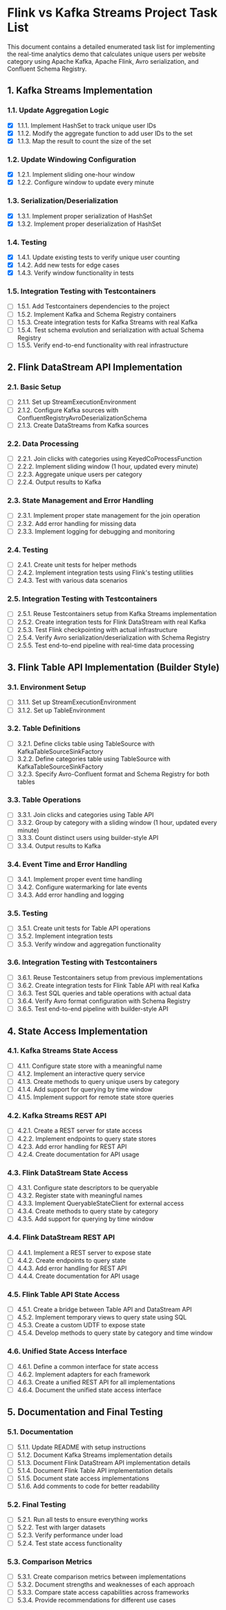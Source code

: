 # Flink vs Kafka Streams Project Task List

This document contains a detailed enumerated task list for implementing the real-time analytics demo that calculates unique users per website category using Apache Kafka, Apache Flink, Avro serialization, and Confluent Schema Registry.

## 1. Kafka Streams Implementation

### 1.1. Update Aggregation Logic
- [x] 1.1.1. Implement HashSet to track unique user IDs
- [x] 1.1.2. Modify the aggregate function to add user IDs to the set
- [x] 1.1.3. Map the result to count the size of the set

### 1.2. Update Windowing Configuration
- [x] 1.2.1. Implement sliding one-hour window
- [x] 1.2.2. Configure window to update every minute

### 1.3. Serialization/Deserialization
- [x] 1.3.1. Implement proper serialization of HashSet
- [x] 1.3.2. Implement proper deserialization of HashSet

### 1.4. Testing
- [x] 1.4.1. Update existing tests to verify unique user counting
- [x] 1.4.2. Add new tests for edge cases
- [x] 1.4.3. Verify window functionality in tests

### 1.5. Integration Testing with Testcontainers
- [ ] 1.5.1. Add Testcontainers dependencies to the project
- [ ] 1.5.2. Implement Kafka and Schema Registry containers
- [ ] 1.5.3. Create integration tests for Kafka Streams with real Kafka
- [ ] 1.5.4. Test schema evolution and serialization with actual Schema Registry
- [ ] 1.5.5. Verify end-to-end functionality with real infrastructure

## 2. Flink DataStream API Implementation

### 2.1. Basic Setup
- [ ] 2.1.1. Set up StreamExecutionEnvironment
- [ ] 2.1.2. Configure Kafka sources with ConfluentRegistryAvroDeserializationSchema
- [ ] 2.1.3. Create DataStreams from Kafka sources

### 2.2. Data Processing
- [ ] 2.2.1. Join clicks with categories using KeyedCoProcessFunction
- [ ] 2.2.2. Implement sliding window (1 hour, updated every minute)
- [ ] 2.2.3. Aggregate unique users per category
- [ ] 2.2.4. Output results to Kafka

### 2.3. State Management and Error Handling
- [ ] 2.3.1. Implement proper state management for the join operation
- [ ] 2.3.2. Add error handling for missing data
- [ ] 2.3.3. Implement logging for debugging and monitoring

### 2.4. Testing
- [ ] 2.4.1. Create unit tests for helper methods
- [ ] 2.4.2. Implement integration tests using Flink's testing utilities
- [ ] 2.4.3. Test with various data scenarios

### 2.5. Integration Testing with Testcontainers
- [ ] 2.5.1. Reuse Testcontainers setup from Kafka Streams implementation
- [ ] 2.5.2. Create integration tests for Flink DataStream with real Kafka
- [ ] 2.5.3. Test Flink checkpointing with actual infrastructure
- [ ] 2.5.4. Verify Avro serialization/deserialization with Schema Registry
- [ ] 2.5.5. Test end-to-end pipeline with real-time data processing

## 3. Flink Table API Implementation (Builder Style)

### 3.1. Environment Setup
- [ ] 3.1.1. Set up StreamExecutionEnvironment
- [ ] 3.1.2. Set up TableEnvironment

### 3.2. Table Definitions
- [ ] 3.2.1. Define clicks table using TableSource with KafkaTableSourceSinkFactory
- [ ] 3.2.2. Define categories table using TableSource with KafkaTableSourceSinkFactory
- [ ] 3.2.3. Specify Avro-Confluent format and Schema Registry for both tables

### 3.3. Table Operations
- [ ] 3.3.1. Join clicks and categories using Table API
- [ ] 3.3.2. Group by category with a sliding window (1 hour, updated every minute)
- [ ] 3.3.3. Count distinct users using builder-style API
- [ ] 3.3.4. Output results to Kafka

### 3.4. Event Time and Error Handling
- [ ] 3.4.1. Implement proper event time handling
- [ ] 3.4.2. Configure watermarking for late events
- [ ] 3.4.3. Add error handling and logging

### 3.5. Testing
- [ ] 3.5.1. Create unit tests for Table API operations
- [ ] 3.5.2. Implement integration tests
- [ ] 3.5.3. Verify window and aggregation functionality

### 3.6. Integration Testing with Testcontainers
- [ ] 3.6.1. Reuse Testcontainers setup from previous implementations
- [ ] 3.6.2. Create integration tests for Flink Table API with real Kafka
- [ ] 3.6.3. Test SQL queries and table operations with actual data
- [ ] 3.6.4. Verify Avro format configuration with Schema Registry
- [ ] 3.6.5. Test end-to-end pipeline with builder-style API

## 4. State Access Implementation

### 4.1. Kafka Streams State Access
- [ ] 4.1.1. Configure state store with a meaningful name
- [ ] 4.1.2. Implement an interactive query service
- [ ] 4.1.3. Create methods to query unique users by category
- [ ] 4.1.4. Add support for querying by time window
- [ ] 4.1.5. Implement support for remote state store queries

### 4.2. Kafka Streams REST API
- [ ] 4.2.1. Create a REST server for state access
- [ ] 4.2.2. Implement endpoints to query state stores
- [ ] 4.2.3. Add error handling for REST API
- [ ] 4.2.4. Create documentation for API usage

### 4.3. Flink DataStream State Access
- [ ] 4.3.1. Configure state descriptors to be queryable
- [ ] 4.3.2. Register state with meaningful names
- [ ] 4.3.3. Implement QueryableStateClient for external access
- [ ] 4.3.4. Create methods to query state by category
- [ ] 4.3.5. Add support for querying by time window

### 4.4. Flink DataStream REST API
- [ ] 4.4.1. Implement a REST server to expose state
- [ ] 4.4.2. Create endpoints to query state
- [ ] 4.4.3. Add error handling for REST API
- [ ] 4.4.4. Create documentation for API usage

### 4.5. Flink Table API State Access
- [ ] 4.5.1. Create a bridge between Table API and DataStream API
- [ ] 4.5.2. Implement temporary views to query state using SQL
- [ ] 4.5.3. Create a custom UDTF to expose state
- [ ] 4.5.4. Develop methods to query state by category and time window

### 4.6. Unified State Access Interface
- [ ] 4.6.1. Define a common interface for state access
- [ ] 4.6.2. Implement adapters for each framework
- [ ] 4.6.3. Create a unified REST API for all implementations
- [ ] 4.6.4. Document the unified state access interface

## 5. Documentation and Final Testing

### 5.1. Documentation
- [ ] 5.1.1. Update README with setup instructions
- [ ] 5.1.2. Document Kafka Streams implementation details
- [ ] 5.1.3. Document Flink DataStream API implementation details
- [ ] 5.1.4. Document Flink Table API implementation details
- [ ] 5.1.5. Document state access implementations
- [ ] 5.1.6. Add comments to code for better readability

### 5.2. Final Testing
- [ ] 5.2.1. Run all tests to ensure everything works
- [ ] 5.2.2. Test with larger datasets
- [ ] 5.2.3. Verify performance under load
- [ ] 5.2.4. Test state access functionality

### 5.3. Comparison Metrics
- [ ] 5.3.1. Create comparison metrics between implementations
- [ ] 5.3.2. Document strengths and weaknesses of each approach
- [ ] 5.3.3. Compare state access capabilities across frameworks
- [ ] 5.3.4. Provide recommendations for different use cases
